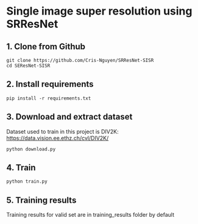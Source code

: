 # Single image super resolution using SRResNet

## 1. Clone from Github
``` 
git clone https://github.com/Cris-Nguyen/SRResNet-SISR 
cd SEResNet-SISR
```

## 2. Install requirements
``` pip install -r requirements.txt ```

## 3. Download and extract dataset

Dataset used to train in this project is DIV2K: https://data.vision.ee.ethz.ch/cvl/DIV2K/

``` python download.py ```

## 4. Train
``` python train.py ```

## 5. Training results

Training results for valid set are in training_results folder by default